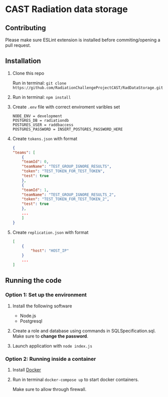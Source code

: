# CAST Radiation data storage

## Contributing

Please make sure ESLint extension is installed before commiting/opening a pull request.

## Installation

1. Clone this repo

    Run in terminal: `git clone https://github.com/RadiationChallengeProjectCAST/RadDataStorage.git`
2. Run in terminal: `npm install`
3. Create `.env` file with correct enviroment varibles set

    ```
    NODE_ENV = development
    POSTGRES_DB = radiationdb
    POSTGRES_USER = raddbaccess
    POSTGRES_PASSWORD = INSERT_POSTGRES_PASSWORD_HERE
    ```

4. Create `tokens.json` with format

    ```json
    {
    "teams": [
        {
        "teamId": 0,
        "teamName": "TEST_GROUP_IGNORE_RESULTS",
        "token": "TEST_TOKEN_FOR_TEST_TOKEN",
        "test": true
        },
        {
        "teamId": 1,
        "teamName": "TEST_GROUP_IGNORE_RESULTS_2",
        "token": "TEST_TOKEN_FOR_TEST_TOKEN_2",
        "test": true
        },
        ...
        ]
    }
    ```

5. Create `replication.json` with format

    ```json
    [
        {
            "host": "HOST_IP"
        }
        ...
    ]
    ```

## Running the code

### Option 1: Set up the environment

1. Install the following software

    - Node.js
    - Postgresql

2. Create a role and database using commands in SQLSpecification.sql. Make sure to **change the password**.
3. Launch application with `node index.js`

### Option 2: Running inside a container

1. Install [Docker](https://www.docker.com/get-started)

2. Run in terminal `docker-compose up` to start docker containers.

    Make sure to allow through firewall.
